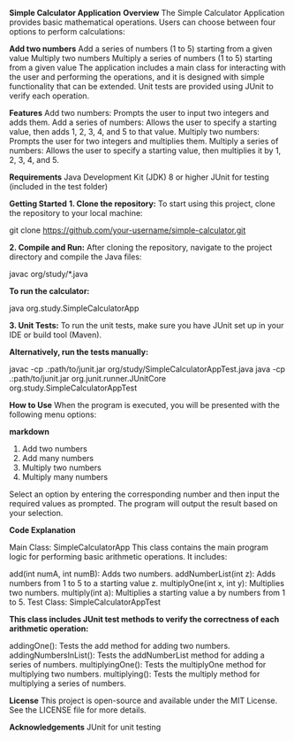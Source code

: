 **Simple Calculator Application**
**Overview**
The Simple Calculator Application provides basic mathematical operations. Users can choose between four options to perform calculations:

**Add two numbers**
Add a series of numbers (1 to 5) starting from a given value
Multiply two numbers
Multiply a series of numbers (1 to 5) starting from a given value
The application includes a main class for interacting with the user and performing the operations, and it is designed with simple functionality that can be extended. Unit tests are provided using JUnit to verify each operation.

**Features**
Add two numbers: Prompts the user to input two integers and adds them.
Add a series of numbers: Allows the user to specify a starting value, then adds 1, 2, 3, 4, and 5 to that value.
Multiply two numbers: Prompts the user for two integers and multiplies them.
Multiply a series of numbers: Allows the user to specify a starting value, then multiplies it by 1, 2, 3, 4, and 5.

**Requirements**
Java Development Kit (JDK) 8 or higher
JUnit for testing (included in the test folder)

**Getting Started**
**1. Clone the repository:**
To start using this project, clone the repository to your local machine:

git clone https://github.com/your-username/simple-calculator.git

**2. Compile and Run:**
After cloning the repository, navigate to the project directory and compile the Java files:

javac org/study/*.java

**To run the calculator:**

java org.study.SimpleCalculatorApp

**3. Unit Tests:**
To run the unit tests, make sure you have JUnit set up in your IDE or build tool (Maven).

**Alternatively, run the tests manually:**

javac -cp .:path/to/junit.jar org/study/SimpleCalculatorAppTest.java
java -cp .:path/to/junit.jar org.junit.runner.JUnitCore org.study.SimpleCalculatorAppTest

**How to Use**
When the program is executed, you will be presented with the following menu options:

**markdown**

1. Add two numbers
2. Add many numbers
3. Multiply two numbers
4. Multiply many numbers

Select an option by entering the corresponding number and then input the required values as prompted. The program will output the result based on your selection.

**Code Explanation**

Main Class: SimpleCalculatorApp
This class contains the main program logic for performing basic arithmetic operations. It includes:

add(int numA, int numB): Adds two numbers.
addNumberList(int z): Adds numbers from 1 to 5 to a starting value z.
multiplyOne(int x, int y): Multiplies two numbers.
multiply(int a): Multiplies a starting value a by numbers from 1 to 5.
Test Class: SimpleCalculatorAppTest

**This class includes JUnit test methods to verify the correctness of each arithmetic operation:**

addingOne(): Tests the add method for adding two numbers.
addingNumbersInList(): Tests the addNumberList method for adding a series of numbers.
multiplyingOne(): Tests the multiplyOne method for multiplying two numbers.
multiplying(): Tests the multiply method for multiplying a series of numbers.

**License**
This project is open-source and available under the MIT License. See the LICENSE file for more details.

**Acknowledgements**
JUnit for unit testing
